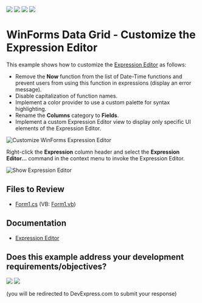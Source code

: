 <!-- default badges list -->
![](https://img.shields.io/endpoint?url=https://codecentral.devexpress.com/api/v1/VersionRange/128620455/18.2.2%2B)
[![](https://img.shields.io/badge/Open_in_DevExpress_Support_Center-FF7200?style=flat-square&logo=DevExpress&logoColor=white)](https://supportcenter.devexpress.com/ticket/details/T501883)
[![](https://img.shields.io/badge/📖_How_to_use_DevExpress_Examples-e9f6fc?style=flat-square)](https://docs.devexpress.com/GeneralInformation/403183)
[![](https://img.shields.io/badge/💬_Leave_Feedback-feecdd?style=flat-square)](#does-this-example-address-your-development-requirementsobjectives)
<!-- default badges end -->
# WinForms Data Grid - Customize the Expression Editor

This example shows how to customize the [Expression Editor](https://docs.devexpress.com/WindowsForms/6212/common-features/expressions/expression-editor) as follows:

* Remove the **Now** function from the list of Date-Time functions and prevent users from using this function in expressions (display an error message).
* Disable capitalization of function names.
* Implement a color provider to use a custom palette for syntax highlighting.
* Rename the **Columns** category to **Fields**.
* Implement a custom Expression Editor view to display only specific UI elements of the Expression Editor.

![Customize WinForms Expression Editor](https://raw.githubusercontent.com/DevExpress-Examples/how-to-customize-the-expression-editor-t501883/17.1.3+/media/0d5733f1-1de3-11e7-80bf-00155d62480c.png)

Right-click the **Expression** column header and select the **Expression Editor...** command in the context menu to invoke the Expression Editor.

![Show Expression Editor](https://raw.githubusercontent.com/DevExpress-Examples/how-to-customize-the-expression-editor-t501883/17.1.3+/media/3883389e-1ddd-11e7-80bf-00155d62480c.png)

## Files to Review

* [Form1.cs](./CS/WindowsFormsApplication1/Form1.cs) (VB: [Form1.vb](./VB/WindowsFormsApplication1/Form1.vb))

## Documentation

* [Expression Editor](https://docs.devexpress.com/WindowsForms/6212/common-features/expressions/expression-editor)
<!-- feedback -->
## Does this example address your development requirements/objectives?

[<img src="https://www.devexpress.com/support/examples/i/yes-button.svg"/>](https://www.devexpress.com/support/examples/survey.xml?utm_source=github&utm_campaign=winforms-grid-customize-expression-editor&~~~was_helpful=yes) [<img src="https://www.devexpress.com/support/examples/i/no-button.svg"/>](https://www.devexpress.com/support/examples/survey.xml?utm_source=github&utm_campaign=winforms-grid-customize-expression-editor&~~~was_helpful=no)

(you will be redirected to DevExpress.com to submit your response)
<!-- feedback end -->
